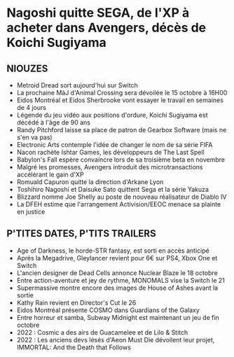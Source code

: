 # Nagoshi quitte SEGA, de l'XP à acheter dans Avengers, décès de Koichi Sugiyama

## NIOUZES

- Metroid Dread sort aujourd'hui sur Switch
- La prochaine MàJ d'Animal Crossing sera dévoilée le 15 octobre à 16H00
- Eidos Montréal et Eidos Sherbrooke vont essayer le travail en semaines de 4 jours
- Légende du jeu vidéo aux positions d'ordure, Koichi Sugiyama est décédé à l'âge de 90 ans
- Randy Pitchford laisse sa place de patron de Gearbox Software (mais ne s'en va pas)
- Electronic Arts contemple l'idée de changer le nom de sa série FIFA
- Nacon rachète Ishtar Games, les développeurs de The Last Spell
- Babylon's Fall espère convaincre lors de sa troisième beta en novembre
- Malgré les promesses, Avengers introduit des microtransactions accélérant le gain d'XP
- Romuald Capuron quitte la direction d'Arkane Lyon
- Toshihiro Nagoshi et Daisuke Sato quittent Sega et la série Yakuza
- Blizzard nomme Joe Shelly au poste de nouveau réalisateur de Diablo IV
- La DFEH estime que l'arrangement Activision/EEOC menace sa plainte en justice

## P'TITES DATES, P'TITS TRAILERS

- Age of Darkness, le horde-STR fantasy, est sorti en accès anticipé
- Après la Megadrive, Gleylancer revient pour 6€ sur PS4, Xbox One et Switch
- L'ancien designer de Dead Cells annonce Nuclear Blaze le 18 octobre
- Entre action-aventure et jey de rythme, MONOMALS vise la Switch le 21
- Supermassive montre encore des images de House of Ashes avant la sortie
- Kathy Rain revient en Director's Cut le 26
- Eidos Montréal présente COSMO dans Guardians of the Galaxy
- Entre horreur et samba, Subway Midnight est maintenant un jeu de fin octobre
- 2022 : Cosmic a des airs de Guacamelee et de Lilo & Stitch
- 2022 : Les anciens devs lésés d'Aeon Must Die dévoilent leur projet, IMMORTAL: And the Death that Follows
